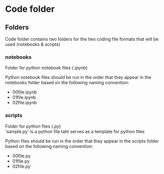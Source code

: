 # Code folder

## Folders

Code folder contains two folders for the two coding file formats that will be used (notebooks & scripts)

### notebooks

Folder for python notebook files (.ipynb)

Python notebook files should be run in the order that they appear in the notebooks folder based on the following naming convention:

- 00file.ipynb
- 01file.ipynb
- 02file.ipynb

### scripts

Folder for python files (.py)  
'sample.py' is a python file taht serves as a template for python files

Python files should be run in the order that they appear in the scripts folder based on the following naming convention:

- 00file.py
- 01file.py
- 02file.py
